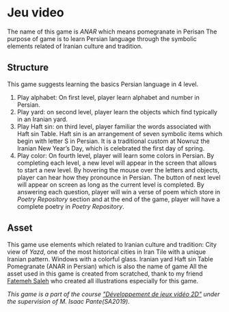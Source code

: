 # Jeu video
The name of this game is *ANAR* which means pomegranate in Perisan
The purpose of game is to learn Persian language through the symbolic elements related of Iranian culture and tradition.
## Structure
This game suggests learning the basics Persian language in 4 level. 
1. Play alphabet: On first level, player learn alphabet and number in Persian. 
2. Play yard: on second level, player learn the objects which find typically in an Iranian yard. 
3. Play Haft sin: on third level, player familiar the words associated with Haft sin Table. Haft sin is an arrangement of seven symbolic items which begin with letter S in Persian. It is a traditional custom at Nowruz the Iranian New Year’s Day, which is celebrated the first day of spring.
4. Play color: On fourth level, player will learn some colors in Persian. 
By completing each level, a new level will appear in the screen that allows to start a new level.
By hovering the mouse over the letters and objects, player can hear how they pronounce in Persian. The button of next level will appear on screen as long as the current level is completed. By answering each question, player will win a verse of poem which store in *Poetry Repository* section and at the end of the game, player will have a complete poetry in *Poetry Repository*.  
## Asset
This game use elements which related to Iranian culture and tradition:
City view of *Yazd*, one of the most historical cities in Iran
Tile with a unique Iranian pattern.
Windows with a colorful glass.
Iranian yard
Haft sin Table
Pomegranate (ANAR in Persian) which is also the name of game
All the asset used in this game is created from scratched, thank to my friend [Fatemeh Saleh](https://www.instagram.com/gollpad/) who created all illustrations especially for this game. 

*This game is a part of the course ["Développement de jeux vidéo 2D"](https://github.com/ipante/ressources_cours_jeux_video_2D/blob/master/README.md) under the supervision of M. Isaac Pante(SA2019)*.



